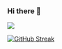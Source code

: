 ### Hi there 👋
![](https://komarev.com/ghpvc/?username=jaedeloper&color=6666FF&style=flat&label=Profile+views)<br>

<!--
<img style="width:200px;height:200px" src="https://github.com/JaeDeloper/JaeDeloper/blob/main/images/pfp.png">
-->

[![GitHub Streak](https://streak-stats.demolab.com?user=jaedeloper&theme=github-dark-blue&hide_border=true&date_format=j%20M%5B%20Y%5D&mode=weekly)](https://git.io/streak-stats)

<!--
```javascript
  
```

**JaeDeloper/JaeDeloper** is a ✨ _special_ ✨ repository because its `README.md` (this file) appears on your GitHub profile.

Here are some ideas to get you started:

- 🔭 I’m currently working on ...
- 🌱 I’m currently learning ...
- 👯 I’m looking to collaborate on ...
- 🤔 I’m looking for help with ...
- 💬 Ask me about ...
- 📫 How to reach me: ...
- 😄 Pronouns: ...
- ⚡ Fun fact: ...
-->
